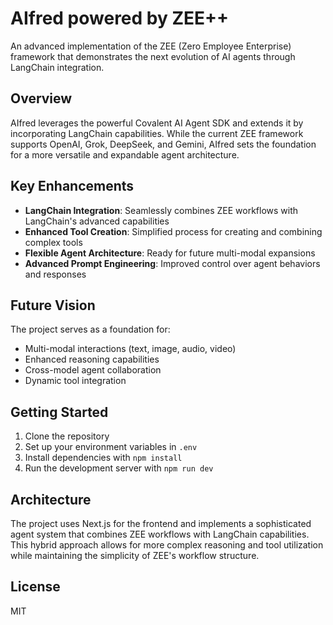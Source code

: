 
# AIfred powered by ZEE++

An advanced implementation of the ZEE (Zero Employee Enterprise) framework that demonstrates the next evolution of AI agents through LangChain integration.

## Overview

AIfred leverages the powerful Covalent AI Agent SDK and extends it by incorporating LangChain capabilities. While the current ZEE framework supports OpenAI, Grok, DeepSeek, and Gemini, AIfred sets the foundation for a more versatile and expandable agent architecture.

## Key Enhancements

- **LangChain Integration**: Seamlessly combines ZEE workflows with LangChain's advanced capabilities
- **Enhanced Tool Creation**: Simplified process for creating and combining complex tools
- **Flexible Agent Architecture**: Ready for future multi-modal expansions
- **Advanced Prompt Engineering**: Improved control over agent behaviors and responses

## Future Vision

The project serves as a foundation for:
- Multi-modal interactions (text, image, audio, video)
- Enhanced reasoning capabilities
- Cross-model agent collaboration
- Dynamic tool integration

## Getting Started

1. Clone the repository
2. Set up your environment variables in `.env`
3. Install dependencies with `npm install`
4. Run the development server with `npm run dev`

## Architecture

The project uses Next.js for the frontend and implements a sophisticated agent system that combines ZEE workflows with LangChain capabilities. This hybrid approach allows for more complex reasoning and tool utilization while maintaining the simplicity of ZEE's workflow structure.

## License

MIT
